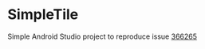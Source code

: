# SimpleTile

Simple Android Studio project to reproduce issue [366265](https://code.google.com/p/android/issues/detail?id=326265)
